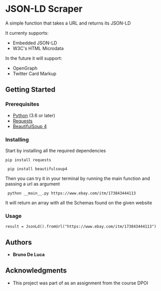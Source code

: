 # JSON-LD Scraper

A simple function that takes a URL and returns its JSON-LD

It currenty supports:

- Embedded JSON-LD
- W3C's HTML Microdata

In the future it will support:
- OpenGraph
- Twitter Card Markup

## Getting Started

### Prerequisites

- [Python](https://www.python.org/) (3.6 or later)
- [Requests](https://requests.readthedocs.io/en/master/)
- [BeautifulSoup 4](https://www.crummy.com/software/BeautifulSoup/bs4/doc/)

### Installing

Start by installing all the required dependencies

```
pip install requests
```

```
 pip install beautifulsoup4
```

Then you can try it in your terminal by running the main function and passing a url as argument

```
 python __main__.py https://www.ebay.com/itm/173843444113
```

It will return an array with all the Schemas found on the given website

### Usage

```
result = JsonLd().fromUrl("https://www.ebay.com/itm/173843444113")
```

## Authors

* **Bruno De Luca**

## Acknowledgments

* This project was part of as an assignment from the course DPOI
